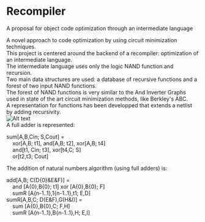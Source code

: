 # Recompiler
A proposal for object code optimization through an intermediate language

A novel approach to code optimization by using circuit minimization techniques.  
This project is centered around the backend of a recompiler: optimization of an intermediate language.  
The intermediate language uses only the logic NAND function and recursion.  
Two main data structures are used: a database of recursive functions and a forest of two input NAND functions.  
The forest of NAND functions is very similar to the And Inverter Graphs used in state of the art circuit minimization methods, like  Berkley's ABC.  
A representation for functions has been developped that extends a netlist by adding recursivity.  
![Alt text](https://upload.wikimedia.org/wikipedia/commons/4/48/1-bit_full-adder.svg)  
A full adder is represented:

sum[A,B,Cin; S,Cout] =  
&nbsp;&nbsp;&nbsp;&nbsp;xor[A,B; t1], and[A,B; t2], xor[A,B; t4]  
&nbsp;&nbsp;&nbsp;&nbsp;and[t1, Cin; t3], xor[t4,C; S]  
&nbsp;&nbsp;&nbsp;&nbsp;or[t2,t3; Cout]  
    
The addition of natural numbers algorithm (using full adders) is:

add[A,B; C(D{0}&E&F)] =  
&nbsp;&nbsp;&nbsp;&nbsp;and [A{0},B{0}; t1] xor [A{0},B{0}; F]   
&nbsp;&nbsp;&nbsp;&nbsp;sumR [A{n-1..1},1{n-1..1},t1; E,D]  
sumR[A,B,C; D(E&F),G(H&I)] =  
&nbsp;&nbsp;&nbsp;&nbsp;sum [A{0},B{0},C; F,H]  
&nbsp;&nbsp;&nbsp;&nbsp;sumR [A{n-1..1},B{n-1..1},H; E,I]  

